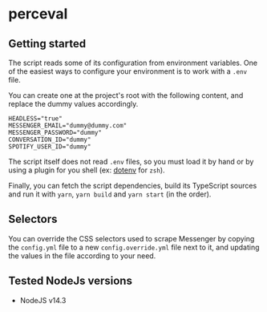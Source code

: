 # perceval

## Getting started

The script reads some of its configuration from environment variables. One of the easiest ways to configure your environment is to work with a `.env` file.

You can create one at the project's root with the following content, and replace the dummy values accordingly.

```text
HEADLESS="true"
MESSENGER_EMAIL="dummy@dummy.com"
MESSENGER_PASSWORD="dummy"
CONVERSATION_ID="dummy"
SPOTIFY_USER_ID="dummy"
```

The script itself does not read `.env` files, so you must load it by hand or by using a plugin for you shell (ex: [dotenv](https://github.com/ohmyzsh/ohmyzsh/tree/master/plugins/dotenv) for `zsh`).

Finally, you can fetch the script dependencies, build its TypeScript sources and run it with `yarn`, `yarn build` and `yarn start` (in the order).

## Selectors

You can override the CSS selectors used to scrape Messenger by copying the `config.yml` file to a new `config.override.yml` file next to it, and updating the values in the file according to your need.

## Tested NodeJs versions

* NodeJS v14.3
